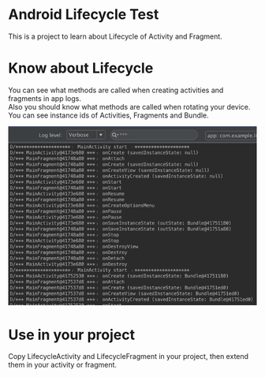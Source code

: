 # Android Lifecycle Test
This is a project to learn about Lifecycle of Activity and Fragment.

# Know about Lifecycle
You can see what methods are called when creating activities and fragments in app logs.  
Also you should know what methods are called when rotating your device.  
You can see instance ids of Activities, Fragments and Bundle.

![images](https://github.com/suzukihr/AndroidLifecycleTest/blob/master/images/screenshot.png)

# Use in your project
Copy LifecycleActivity and LifecycleFragment in your project, then extend them in your activity or fragment.

